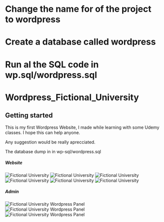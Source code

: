 # Change the name for of the project to wordpress

# Create a database called wordpress

# Run al the SQL code in wp.sql/wordpress.sql

# Wordpress_Fictional_University

## Getting started

This is my first Wordpress Website, I made while learning with some Udemy classes. I hope this can help anyone. 

Any suggestion would be really aprecciated.

The database dump in in wp-sql/wordpress.sql

##### Website
<img src='https://gitlab.com/jacky_cupcakes/wordpress_fictional_university/-/raw/main/demo-img/1.png' alt="Fictional University">

<img src='https://gitlab.com/jacky_cupcakes/wordpress_fictional_university/-/raw/main/demo-img/2.png' alt="Fictional University">

<img src='https://gitlab.com/jacky_cupcakes/wordpress_fictional_university/-/raw/main/demo-img/3.png' alt="Fictional University">

<img src='https://gitlab.com/jacky_cupcakes/wordpress_fictional_university/-/raw/main/demo-img/4.png' alt="Fictional University">

<img src='https://gitlab.com/jacky_cupcakes/wordpress_fictional_university/-/raw/main/demo-img/5.png' alt="Fictional University">

<img src='https://gitlab.com/jacky_cupcakes/wordpress_fictional_university/-/raw/main/demo-img/6.png' alt="Fictional University">

##### Admin
<img src='https://gitlab.com/jacky_cupcakes/wordpress_fictional_university/-/raw/main/demo-img/10.png' alt="Fictional University Wordpress Panel">

<img src='https://gitlab.com/jacky_cupcakes/wordpress_fictional_university/-/raw/main/demo-img/11.png' alt="Fictional University Wordpress Panel">

<img src='https://gitlab.com/jacky_cupcakes/wordpress_fictional_university/-/raw/main/demo-img/12.png' alt="Fictional University Wordpress Panel">
